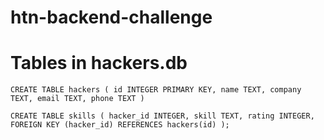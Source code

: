 # htn-backend-challenge

# Tables in hackers.db
`CREATE TABLE hackers ( id INTEGER PRIMARY KEY, name TEXT, company TEXT, email TEXT, phone TEXT )`

`CREATE TABLE skills ( hacker_id INTEGER, skill TEXT, rating INTEGER, FOREIGN KEY (hacker_id) REFERENCES hackers(id) );`

